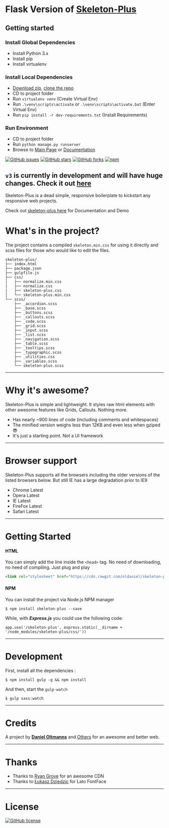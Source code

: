 # Flask Version of [Skeleton-Plus](https://goo.gl/c6WDjY)

## Getting started

### Install Global Dependencies
  * Install Python 3.x
  * Install pip
  * Install virtualenv

### Install Local Dependencies
  * [Download zip](https://github.com/bpienig/flask-skeleton/archive/master.zip), [clone the repo](https://github.com/bpienig/flask-skeleton.git)
  * CD to project folder
  * Run `virtualenv venv` (Create Virtual Env)
  * Run `.\venv\scripts\activate` or `.\venv\scripts\activate.bat` (Enter Virtual Env)
  * Run `pip install -r dev-requirements.txt` (Install Requirements)

### Run Environment  
  * CD to project folder
  * Run `python manage.py runserver`
  * Browse to [Main Page](http://127.0.0.1:9000/) or [Documentation ](http://127.0.0.1:9000/docs)

[![GitHub issues](https://img.shields.io/github/issues/oldaniel/skeleton-plus.svg)](https://github.com/oltmannsdaniel/skeleton-plus/issues)
[![GitHub stars](https://img.shields.io/github/stars/oldaniel/skeleton-plus.svg)](https://github.com/oltmannsdaniel/skeleton-plus/stargazers)
[![GitHub forks](https://img.shields.io/github/forks/oldaniel/skeleton-plus.svg)](https://github.com/oltmannsdaniel/skeleton-plus/network)
[![npm](https://img.shields.io/npm/dt/skeleton-plus.svg)]()

## `v3` is currently in development and will have huge changes. Check it out [here](https://github.com/oldaniel/skeleton-plus/tree/v3)

Skeleton-Plus is a dead simple, responsive boilerplate to kickstart any responsive web projects.

Check out [skeleton-plus here](https://goo.gl/c6WDjY) for Documentation and Demo

# What's in the project?

The project contains a compiled `skeleton.min.css` for using it directly and scss files for those who would like to edit the files.

```
skeleton-plus/
├── index.html
├── package.json
├── gulpfile.js
├── css/
│   ├── normalize.min.css
|   ├── normalize.css
|   ├── skeleton-plus.css
│   └── skeleton-plus.min.css
└── scss/
    ├── _accordion.scss
    ├── _base.scss
    ├── _buttons.scss
    ├── _callouts.scss
    ├── _code.scss
    ├── _grid.scss
    ├── _input.scss
    ├── _list.scss
    ├── _navigation.scss
    ├── _table.scss
    ├── _tooltips.scss
    ├── _typographic.scss
    ├── _utilities.css
    ├── _variables.scss
    └── skeleton-plus.scss
```
---

# Why it's awesome?

Skeleton-Plus is simple and lightweight. It styles raw html elements with other awesome features like Grids, Callouts. Nothing more.

* Has nearly ~900 lines of code (including comments and whitespaces)
* The minified version weighs less than 12KB and even less when gziped :sunglasses:
* It's just a starting point. Not a UI framework

---

# Browser support

Skeleton-Plus supports all the browsers including the older versions of the listed browsers below. But still IE has a large degradation prior to IE9

* Chrome Latest
* Opera Latest
* IE Latest
* FireFox Latest
* Safari Latest

---

# Getting Started

#### HTML

You can simply add the line inside the `<head>` tag. No need of downloading, no need of compiling. Just plug and play

```html
<link rel="stylesheet" href="https://cdn.rawgit.com/oldaniel/skeleton-plus/master/css/skeleton-plus.min.css" type="text/css" />
```

#### NPM

You can install the project via Node.js NPM manager

```node
$ npm install skeleton-plus --save
```

While, with ***Express.js*** you could use the following code:

```node
app.use('/skeleton-plus', express.static(__dirname + '/node_modules/skeleton-plus/css/'))
```

---

# Development

First, install all the dependencies : 

```node
$ npm install gulp -g && npm install
```

And then, start the `gulp-watch`

```node
$ gulp sass:watch
```

---

# Credits

A project by **[Daniel Oltmanns](https://github.com/oldaniel)** and [Others](https://github.com/oldaniel/skeleton-plus/graphs/contributors) for an awesome and better web.

---

# Thanks

* Thanks to [Ryan Grove](https://github.com/rgrove) for an awesome CDN
* Thanks to [Łukasz Dziedzic](https://fonts.google.com/specimen/Lato) for Lato FontFace

---

# License
[![GitHub license](https://img.shields.io/badge/license-MIT-blue.svg)](https://raw.githubusercontent.com/oltmannsdaniel/skeleton-plus/master/LICENSE)